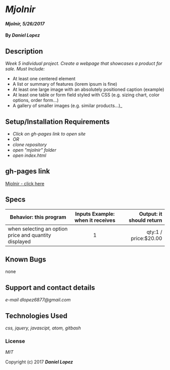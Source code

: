 # _Mjolnir_

#### _Mjolnir, 5/26/2017_

#### By _**Daniel Lopez**_

## Description

_Week 5 individual project. Create a webpage that showcases a product for sale.
Must Include:_
* At least one centered element
* A list or summary of features (lorem ipsum is fine)
* At least one large image with an absolutely positioned caption (example)
* At least one table or form field styled with CSS (e.g. sizing chart, color options, order form…)
* A gallery of smaller images (e.g. similar products...)_

## Setup/Installation Requirements

* _Click on gh-pages link to open site_
* _OR_
* _clone repository_
* _open "mjolnir" folder_
* _open index.html_

## gh-pages link
[Mjolnir - click here](http://rawgit.com/dlopez6877/mjolnir/master/index.html)

## Specs
| Behavior: this program | Inputs Example: when it receives | Output: it should return|
|------------------|:-------------:|------:|
|when selecting an option price and quantity displayed|1|qty:1 / price:$20.00|


## Known Bugs

none

## Support and contact details

_e-mail dlopez6877@gmail.com_

## Technologies Used

_css, jquery, javascipt, atom, gitbash_

### License

*MIT*

Copyright (c) 2017 **_Daniel Lopez_**
